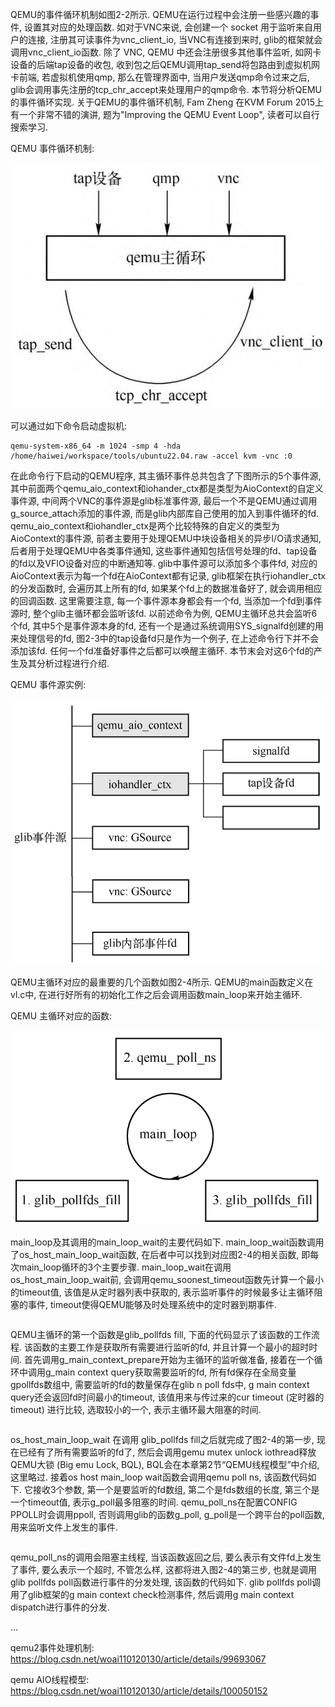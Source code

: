 
QEMU的事件循环机制如图2-2所示. QEMU在运行过程中会注册一些感兴趣的事件, 设置其对应的处理函数. 如对于VNC来说, 会创建一个 socket 用于监听来自用户的连接, 注册其可读事件为vnc_client_io, 当VNC有连接到来时, glib的框架就会调用vnc_client_io函数. 除了 VNC, QEMU 中还会注册很多其他事件监听, 如网卡设备的后端tap设备的收包, 收到包之后QEMU调用tap_send将包路由到虚拟机网卡前端, 若虚拟机使用qmp, 那么在管理界面中, 当用户发送qmp命令过来之后, glib会调用事先注册的tcp_chr_accept来处理用户的qmp命令. 本节将分析QEMU的事件循环实现. 关于QEMU的事件循环机制, Fam Zheng 在KVM Forum 2015上有一个非常不错的演讲, 题为"Improving the QEMU Event Loop", 读者可以自行搜索学习.

QEMU 事件循环机制:

![2024-04-28-22-45-28.png](./images/2024-04-28-22-45-28.png)

可以通过如下命令启动虚拟机:

```
qemu-system-x86_64 -m 1024 -smp 4 -hda /home/haiwei/workspace/tools/ubuntu22.04.raw -accel kvm -vnc :0
```

在此命令行下启动的QEMU程序, 其主循环事件总共包含了下图所示的5个事件源, 其中前面两个qemu_aio_context和iohander_ctx都是类型为AioContext的自定义事件源, 中间两个VNC的事件源是glib标准事件源, 最后一个不是QEMU通过调用g_source_attach添加的事件源, 而是glib内部库自己使用的加入到事件循环的fd. qemu_aio_context和iohandler_ctx是两个比较特殊的自定义的类型为AioContext的事件源, 前者主要用于处理QEMU中块设备相关的异步I/O请求通知, 后者用于处理QEMU中各类事件通知, 这些事件通知包括信号处理的fd、tap设备的fd以及VFIO设备对应的中断通知等. glib中事件源可以添加多个事件fd, 对应的AioContext表示为每一个fd在AioContext都有记录, glib框架在执行iohandler_ctx的分发函数时, 会遍历其上所有的fd, 如果某个fd上的数据准备好了, 就会调用相应的回调函数. 这里需要注意, 每一个事件源本身都会有一个fd, 当添加一个fd到事件源时, 整个glib主循环都会监听该fd. 以前述命令为例, QEMU主循环总共会监听6个fd, 其中5个是事件源本身的fd, 还有一个是通过系统调用SYS_signalfd创建的用来处理信号的fd, 图2-3中的tap设备fd只是作为一个例子, 在上述命令行下并不会添加该fd. 任何一个fd准备好事件之后都可以唤醒主循环. 本节末会对这6个fd的产生及其分析过程进行介绍.

QEMU 事件源实例:

![2024-05-08-16-24-12.png](./images/2024-05-08-16-24-12.png)

QEMU主循环对应的最重要的几个函数如图2-4所示. QEMU的main函数定义在vl.c中, 在进行好所有的初始化工作之后会调用函数main_loop来开始主循环.

QEMU 主循环对应的函数:

![2024-05-08-16-24-40.png](./images/2024-05-08-16-24-40.png)

main_loop及其调用的main_loop_wait的主要代码如下. main_loop_wait函数调用了os_host_main_loop_wait函数, 在后者中可以找到对应图2-4的相关函数, 即每次main_loop循环的3个主要步骤. main_loop_wait在调用os_host_main_loop_wait前, 会调用qemu_soonest_timeout函数先计算一个最小的timeout值, 该值是从定时器列表中获取的, 表示监听事件的时候最多让主循环阻塞的事件, timeout使得QEMU能够及时处理系统中的定时器到期事件.

```cpp

```

QEMU主循环的第一个函数是glib_pollfds fill, 下面的代码显示了该函数的工作流程. 该函数的主要工作是获取所有需要进行监听的fd, 并且计算一个最小的超时时间. 首先调用g_main_context_prepare开始为主循环的监听做准备, 接着在一个循环中调用g_main context query获取需要监听的fd, 所有fd保存在全局变量gpollfds数组中, 需要监听的fd的数量保存在glib n poll fds中, g main context query还会返回fd时间最小的timeout, 该值用来与传过来的cur timeout (定时器的timeout) 进行比较, 选取较小的一个, 表示主循环最大阻塞的时间. 

```cpp

```

os_host_main_loop_wait 在调用 glib_pollfds fill之后就完成了图2-4的第一步, 现在已经有了所有需要监听的fd了, 然后会调用gemu mutex unlock iothread释放QEMU大锁 (Big emu Lock, BQL), BQL会在本章第2节“QEMU线程模型”中介绍, 这里略过. 接着os host main_loop wait函数会调用qemu poll ns, 该函数代码如下. 它接收3个参数, 第一个是要监听的fd数组, 第二个是fds数组的长度, 第三个是一个timeout值, 表示g_poll最多阻塞的时间. qemu_poll_ns在配置CONFIG PPOLL时会调用ppoll, 否则调用glib的函数g_poll, g_poll是一个跨平台的poll函数, 用来监听文件上发生的事件. 

```cpp

```

qemu_poll_ns的调用会阻塞主线程, 当该函数返回之后, 要么表示有文件fd上发生了事件, 要么表示一个超时, 不管怎么样, 这都将进入图2-4的第三步, 也就是调用glib pollfds poll函数进行事件的分发处理, 该函数的代码如下. glib pollfds poll调用了glib框架的g main context check检测事件, 然后调用g main context dispatch进行事件的分发. 



...









qemu2事件处理机制: https://blog.csdn.net/woai110120130/article/details/99693067

qemu AIO线程模型: https://blog.csdn.net/woai110120130/article/details/100050152

